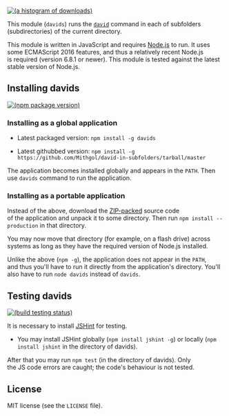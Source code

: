 [![(a histogram of downloads)](https://nodei.co/npm-dl/davids.png?height=3)](https://npmjs.org/package/davids)

This module (`davids`) runs the [`david`](http://david-dm.org/) command in each of subfolders (subdirectories) of the current directory.

This module is written in JavaScript and requires [Node.js](http://nodejs.org/) to run. It uses some ECMAScript 2016 features, and thus a relatively recent Node.js is required (version 6.8.1 or newer). This module is tested against the latest stable version of Node.js.

## Installing davids

[![(npm package version)](https://nodei.co/npm/davids.png?downloads=true&downloadRank=true)](https://npmjs.org/package/davids)

### Installing as a global application

* Latest packaged version: `npm install -g davids`

* Latest githubbed version: `npm install -g https://github.com/Mithgol/david-in-subfolders/tarball/master`

The application becomes installed globally and appears in the `PATH`. Then use `davids` command to run the application.

### Installing as a portable application

Instead of the above, download the [ZIP-packed](https://github.com/Mithgol/david-in-subfolders/archive/master.zip) source code of the application and unpack it to some directory. Then run `npm install --production` in that directory.

You may now move that directory (for example, on a flash drive) across systems as long as they have the required version of Node.js installed.

Unlike the above (`npm -g`), the application does not appear in the `PATH`, and thus you'll have to run it directly from the application's directory. You'll also have to run `node davids` instead of `davids`.

## Testing davids

[![(build testing status)](https://img.shields.io/travis/Mithgol/david-in-subfolders/master.svg?style=plastic)](https://travis-ci.org/Mithgol/david-in-subfolders)

It is necessary to install [JSHint](http://jshint.com/) for testing.

* You may install JSHint globally (`npm install jshint -g`) or locally (`npm install jshint` in the directory of davids).

After that you may run `npm test` (in the directory of davids). Only the JS code errors are caught; the code's behaviour is not tested.

## License

MIT license (see the `LICENSE` file).
